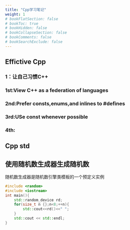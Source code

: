 ```yaml
---
title: "Cpp学习笔记"
weight: 1
# bookFlatSection: false
# bookToc: true
# bookHidden: false
# bookCollapseSection: false
# bookComments: false
# bookSearchExclude: false
---
```


## Effictive Cpp

### 1：让自己习惯C++

### 1st:View C++ as a federation of languages

### 2nd:Prefer consts,enums,and inlines to #defines

### 3rd:USe const whenever possible

### 4th:

## Cpp std

## 使用随机数生成器生成随机数
随机数生成器是随机数引擎类模板的一个预定义实例
```cpp
#include <random>
#include <iostream>
int main(){
    std::random_device rd;
    for(size_t n {};n<8;++n){
        std::cout<<rd()<<" ";
    }
    std::cout << std::endl;
}

```